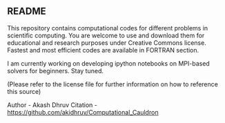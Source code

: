 ## README ##

This repository contains computational codes for different problems in scientific computing. You are welcome to use and download them for educational and research purposes under Creative Commons license. Fastest and most efficient codes are available in FORTRAN section. 

I am currently working on developing ipython notebooks on MPI-based solvers for  beginners. Stay tuned.

(Please refer to the license file for further information on how to reference this source)

Author - Akash Dhruv
Citation - https://github.com/akidhruv/Computational_Cauldron
